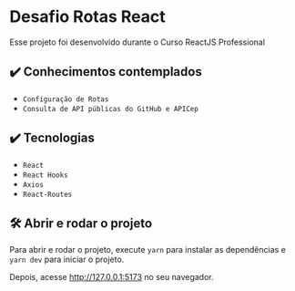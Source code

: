 # Desafio Rotas React

Esse projeto foi desenvolvido durante o Curso ReactJS Professional

## ✔️ Conhecimentos contemplados

- `Configuração de Rotas`
- `Consulta de API públicas do GitHub e APICep`


## ✔️ Tecnologias

- `React`
- `React Hooks`
- `Axios`
- `React-Routes`

## 🛠️ Abrir e rodar o projeto

Para abrir e rodar o projeto, execute `yarn` para instalar as dependências e `yarn dev` para iniciar o projeto.

Depois, acesse <a href="http://127.0.0.1:5173">http://127.0.0.1:5173</a> no seu navegador.
